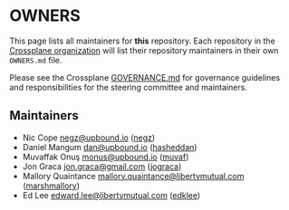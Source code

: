 # OWNERS

This page lists all maintainers for **this** repository. Each repository in the [Crossplane
organization](https://github.com/crossplane/) will list their repository maintainers in their own
`OWNERS.md` file.

Please see the Crossplane
[GOVERNANCE.md](https://github.com/crossplane/crossplane/blob/master/GOVERNANCE.md) for governance
guidelines and responsibilities for the steering committee and maintainers.

## Maintainers

* Nic Cope <negz@upbound.io> ([negz](https://github.com/negz))
* Daniel Mangum <dan@upbound.io> ([hasheddan](https://github.com/hasheddan))
* Muvaffak Onuş <monus@upbound.io> ([muvaf](https://github.com/muvaf))
* Jon Graca <jon.graca@gmail.com> ([jograca](https://github.com/jograca))
* Mallory Quaintance <mallory.quaintance@libertymutual.com> ([marshmallory](https://github.com/marshmallory))
* Ed Lee <edward.lee@libertymutual.com> ([edklee](https://github.com/edklee))